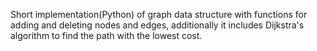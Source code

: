 Short implementation(Python) of graph data structure with functions for adding and deleting nodes and edges, additionally it includes Dijkstra's algorithm to find the path with the lowest cost.
